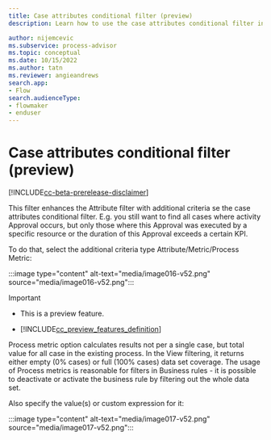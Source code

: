 ```yaml
---
title: Case attributes conditional filter (preview)
description: Learn how to use the case attributes conditional filter in minit desktop application in process advisor.

author: nijemcevic
ms.subservice: process-advisor
ms.topic: conceptual
ms.date: 10/15/2022
ms.author: tatn
ms.reviewer: angieandrews
search.app:
- Flow
search.audienceType:
- flowmaker
- enduser
---
```


# Case attributes conditional filter (preview)

[!INCLUDE[cc-beta-prerelease-disclaimer](../includes/cc-beta-prerelease-disclaimer.md)]

This filter enhances the Attribute filter with additional criteria se the case attributes conditional filter. E.g. you still want to find all cases where activity Approval occurs, but only those where this Approval was executed by a specific resource or the duration of this Approval exceeds a certain KPI.

To do that, select the additional criteria type Attribute/Metric/Process Metric:

:::image type="content" alt-text="media/image016-v52.png" source="media/image016-v52.png":::

> [!IMPORTANT]
> - This is a preview feature.
>
> - [!INCLUDE[cc_preview_features_definition](../includes/cc-preview-features-definition.md)]

Process metric option calculates results not per a single case, but total value for all case in the existing process. In the View filtering, it returns either empty (0% cases) or full (100% cases) data set coverage. The usage of Process metrics is reasonable for filters in Business rules - it is possible to deactivate or activate the business rule by filtering out the whole data set.

Also specify the value(s) or custom expression for it:

:::image type="content" alt-text="media/image017-v52.png" source="media/image017-v52.png":::




